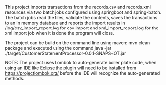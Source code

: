 This project imports transactions from the records.csv and records.xml resources via two batch jobs configured using springboot and spring-batch.
The batch jobs read the files, validate the contents, saves the transactions to an in memory database and reports the import results in /log/csv_import_report.log for csv import and xml_import_report.log for the xml import job when it is done the program will close.

The project can be build on the command line using maven: mvn clean package
and executed using the command java -jar ./target/CustomerStatementProcessor-0.0.1-SNAPSHOT.jar

NOTE:
The project uses Lombok to auto-generate boiler plate code, when using an IDE like Eclipse the plugin will need to be installed from https://projectlombok.org/ before the IDE will recognize the auto-generated methods. 